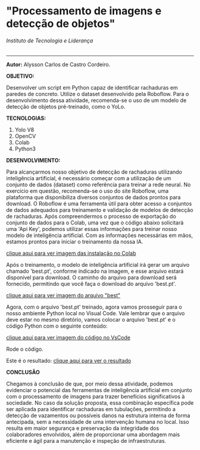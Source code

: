 <h1>"Processamento de imagens e detecção de objetos"</h1>
<h6>Instituto de Tecnologia e Liderança</h6>

---
**Autor:** Alysson Carlos de Castro Cordeiro.


**OBJETIVO:**

Desenvolver um script em Python capaz de identificar rachaduras em paredes de concreto. Utilize o dataset desenvolvido pela Roboflow. Para o desenvolvimento dessa atividade, recomenda-se o uso de um modelo de detecção de objetos pré-treinado, como o YoLo.

**TECNOLOGIAS:**

1. Yolo V8
2. OpenCV
3. Colab
4. Python3

**DESENVOLVIMENTO:**

Para alcançarmos nosso objetivo de detecção de rachaduras utilizando inteligência artificial, é necessário começar com a utilização de um conjunto de dados (dataset) como referência para treinar a rede neural. No exercício em questão, recomenda-se o uso do site Roboflow, uma plataforma que disponibiliza diversos conjuntos de dados prontos para download. O Roboflow é uma ferramenta útil para obter acesso a conjuntos de dados adequados para treinamento e validação de modelos de detecção de rachaduras. Após compreendermos o processo de exportação do conjunto de dados para o Colab, uma vez que o código abaixo solicitará uma 'Api Key', podemos utilizar essas informações para treinar nosso modelo de inteligência artificial. Com as informações necessárias em mãos, estamos prontos para iniciar o treinamento da nossa IA.

[clique aqui para ver imagem das instalação no Colab](img/carbon-install.png)

Após o treinamento, o modelo de inteligência artificial irá gerar um arquivo chamado 'best.pt', conforme indicado na imagem, e esse arquivo estará disponível para download. O caminho do arquivo para download será fornecido, permitindo que você faça o download do arquivo 'best.pt'.

[clique aqui para ver imagem do arquivo "best"](img/best.png)

Agora, com o arquivo 'best.pt' treinado, agora vamos prosseguir para o nosso ambiente Python local no Visual Code. Vale lembrar que o arquivo deve estar no mesmo diretório, vamos colocar o arquivo 'best.pt' e o código Python com o seguinte conteúdo:

[clique aqui para ver imagem do código no VsCode](img/carbon.png)

Rode o código.

Este é o resultado:
[clique aqui para ver o resultado](img/rachadura.png)

**CONCLUSÃO**

Chegamos à conclusão de que, por meio dessa atividade, podemos evidenciar o potencial das ferramentas de inteligência artificial em conjunto com o processamento de imagens para trazer benefícios significativos à sociedade. No caso da solução proposta, essa combinação específica pode ser aplicada para identificar rachaduras em tubulações, permitindo a detecção de vazamentos ou possíveis danos na estrutura interna de forma antecipada, sem a necessidade de uma intervenção humana no local. Isso resulta em maior segurança e preservação da integridade dos colaboradores envolvidos, além de proporcionar uma abordagem mais eficiente e ágil para a manutenção e inspeção de infraestruturas.







